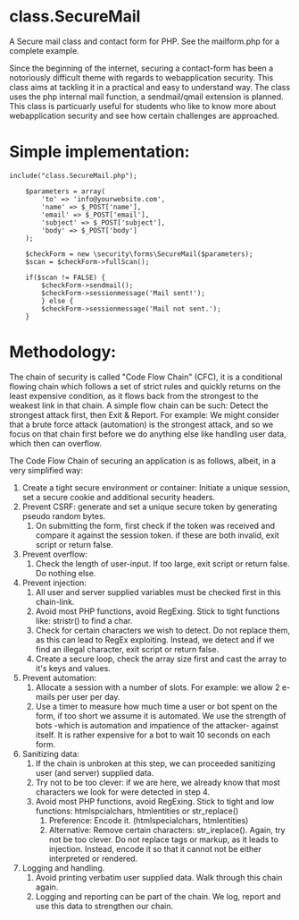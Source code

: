 # class.SecureMail

A Secure mail class and contact form for PHP. See the mailform.php for a complete example.

Since the beginning of the internet, securing a contact-form has been a notoriously difficult theme with regards to webapplication security. This class aims at tackling it in a practical and easy to understand way. The class uses the php internal mail function, a sendmail/qmail extension is planned. This class is particuarly useful for students who like to know more about webapplication security and see how certain challenges are approached. 

# Simple implementation:

    include("class.SecureMail.php");

		$parameters = array( 
			'to' => 'info@yourwebsite.com',
			'name' => $_POST['name'],
			'email' => $_POST['email'],			
			'subject' => $_POST['subject'],
			'body' => $_POST['body']
		);
			
		$checkForm = new \security\forms\SecureMail($parameters);
		$scan = $checkForm->fullScan(); 
			
		if($scan != FALSE) {
			$checkForm->sendmail();
			$checkForm->sessionmessage('Mail sent!'); 
			} else {
			$checkForm->sessionmessage('Mail not sent.');
		}
		
# Methodology:

The chain of security is called "Code Flow Chain" (CFC), it is a conditional flowing chain which follows a set of strict rules and quickly returns on the least expensive condition, as it flows back from the strongest to the weakest link in that chain. A simple flow chain can be such: Detect the strongest attack first, then Exit & Report. For example: We might consider that a brute force attack (automation) is the strongest attack, and so we focus on that chain first before we do anything else like handling user data, which then can overflow.

The Code Flow Chain of securing an application is as follows, albeit, in a very simplified way:

1. Create a tight secure environment or container: Initiate a unique session, set a secure cookie and additional security headers. 
2. Prevent CSRF: generate and set a unique secure token by generating pseudo random bytes. 
	1. On submitting the form, first check if the token was received and compare it against the session token.
	if these are both invalid, exit script or return false.
3. Prevent overflow: 
	1. Check the length of user-input. If too large, exit script or return false. Do nothing else.
4. Prevent injection: 
	1. All user and server supplied variables must be checked first in this chain-link.
	2. Avoid most PHP functions, avoid RegExing. Stick to tight functions like: stristr() to find a char. 
	3. Check for certain characters we wish to detect. Do not replace them, as this can lead to RegEx exploiting. 
	Instead, we detect and if we find an illegal character, exit script or return false. 
	4. Create a secure loop, check the array size first and cast the array to it's keys and values.
5. Prevent automation:
	1. Allocate a session with a number of slots. For example: we allow 2 e-mails per user per day.
	2. Use a timer to measure how much time a user or bot spent on the form, if too short we assume it is automated. 
	We use the strength of bots -which is automation and impatience of the attacker- against itself. 
	It is rather expensive for a bot to wait 10 seconds on each form.
6. Sanitizing data:
	1. If the chain is unbroken at this step, we can proceeded sanitizing user (and server) supplied data.
	2. Try not to be too clever: if we are here, we already know that most characters we look for were detected in step 4.
	3. Avoid most PHP functions, avoid RegExing. Stick to tight and low functions: htmlspcialchars, htmlentities or str_replace()
		1. Preference: Encode it. (htmlspecialchars, htmlentities)
		2. Alternative: Remove certain characters: str_ireplace(). Again, try not be too clever. Do not replace tags or 			markup, as it leads to injection. Instead, encode it so that it cannot not be either interpreted or rendered.
7. Logging and handling.
	1. Avoid printing verbatim user supplied data. Walk through this chain again.
	2. Logging and reporting can be part of the chain. We log, report and use this data to strengthen our chain.
	
